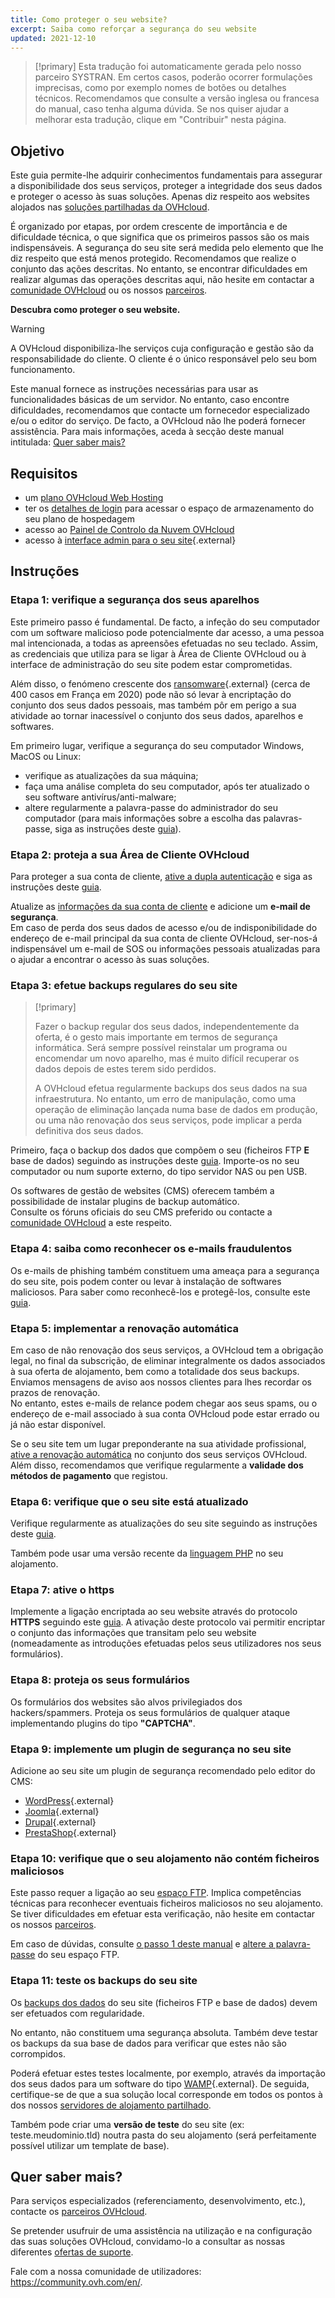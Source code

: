 ```yaml
---
title: Como proteger o seu website?
excerpt: Saiba como reforçar a segurança do seu website 
updated: 2021-12-10
---
```


> [!primary]
> Esta tradução foi automaticamente gerada pelo nosso parceiro SYSTRAN. Em certos casos, poderão ocorrer formulações imprecisas, como por exemplo nomes de botões ou detalhes técnicos. Recomendamos que consulte a versão inglesa ou francesa do manual, caso tenha alguma dúvida. Se nos quiser ajudar a melhorar esta tradução, clique em "Contribuir" nesta página.
>

## Objetivo

Este guia permite-lhe adquirir conhecimentos fundamentais para assegurar a disponibilidade dos seus serviços, proteger a integridade dos seus dados e proteger o acesso às suas soluções. Apenas diz respeito aos websites alojados nas [soluções partilhadas da OVHcloud](https://www.ovhcloud.com/pt/web-hosting/).

É organizado por etapas, por ordem crescente de importância e de dificuldade técnica, o que significa que os primeiros passos são os mais indispensáveis. A segurança do seu site será medida pelo elemento que lhe diz respeito que está menos protegido. Recomendamos que realize o conjunto das ações descritas. No entanto, se encontrar dificuldades em realizar algumas das operações descritas aqui, não hesite em contactar a [comunidade OVHcloud](https://community.ovh.com/en/) ou os nossos [parceiros](https://partner.ovhcloud.com/pt/directory/).

**Descubra como proteger o seu website.**

> [!warning]
>
> A OVHcloud disponibiliza-lhe serviços cuja configuração e gestão são da responsabilidade do cliente. O cliente é o único responsável pelo seu bom funcionamento.
>
> Este manual fornece as instruções necessárias para usar as funcionalidades básicas de um servidor. No entanto, caso encontre dificuldades, recomendamos que contacte um fornecedor especializado e/ou o editor do serviço. De facto, a OVHcloud não lhe poderá fornecer assistência. Para mais informações, aceda à secção deste manual intitulada: [Quer saber mais?](#go-further)
>

## Requisitos

- um [plano OVHcloud Web Hosting](https://www.ovhcloud.com/pt/web-hosting/)
- ter os [detalhes de login](/pages/web_cloud/web_hosting/ftp_connection#1-recuperar-as-informacoes-de-acesso) para acessar o espaço de armazenamento do seu plano de hospedagem
- acesso ao [Painel de Controlo da Nuvem OVHcloud](https://www.ovh.com/auth/?action=gotomanager&from=https://www.ovh.pt/&ovhSubsidiary=pt)
- acesso à [interface admin para o seu site](https://codex.wordpress.org/pt-br:Primeiros_Passos_com_o_WordPress){.external}

## Instruções

### Etapa 1: verifique a segurança dos seus aparelhos <a name="local"></a>

Este primeiro passo é fundamental. De facto, a infeção do seu computador com um software malicioso pode potencialmente dar acesso, a uma pessoa mal intencionada, a todas as apreensões efetuadas no seu teclado. Assim, as credenciais que utiliza para se ligar à Área de Cliente OVHcloud ou à interface de administração do seu site podem estar comprometidas.

Além disso, o fenómeno crescente dos [ransomware](https://www.ncsc.gov.uk/guidance/mitigating-malware-and-ransomware-attacks){.external} (cerca de 400 casos em França em 2020) pode não só levar à encriptação do conjunto dos seus dados pessoais, mas também pôr em perigo a sua atividade ao tornar inacessível o conjunto dos seus dados, aparelhos e softwares. 

Em primeiro lugar, verifique a segurança do seu computador Windows, MacOS ou Linux:

- verifique as atualizações da sua máquina;
- faça uma análise completa do seu computador, após ter atualizado o seu software antivírus/anti-malware;
- altere regularmente a palavra-passe do administrador do seu computador (para mais informações sobre a escolha das palavras-passe, siga as instruções deste [guia](/pages/account_and_service_management/account_information/all_about_username#criar-uma-password-solida-e-unica)).

### Etapa 2: proteja a sua Área de Cliente OVHcloud

Para proteger a sua conta de cliente, [ative a dupla autenticação](/pages/account_and_service_management/account_information/secure-ovhcloud-account-with-2fa) e siga as instruções deste [guia](/pages/account_and_service_management/account_information/all_about_username).

Atualize as [informações da sua conta de cliente](/pages/account_and_service_management/account_information/all_about_username#modificar-as-minhas-informacoes-pessoais) e adicione um **e-mail de segurança**.<br>
Em caso de perda dos seus dados de acesso e/ou de indisponibilidade do endereço de e-mail principal da sua conta de cliente OVHcloud, ser-nos-á indispensável um e-mail de SOS ou informações pessoais atualizadas para o ajudar a encontrar o acesso às suas soluções.

### Etapa 3: efetue backups regulares do seu site <a name="backup"></a>

> [!primary]
>
> Fazer o backup regular dos seus dados, independentemente da oferta, é o gesto mais importante em termos de segurança informática. Será sempre possível reinstalar um programa ou encomendar um novo aparelho, mas é muito difícil recuperar os dados depois de estes terem sido perdidos.
>
> A OVHcloud efetua regularmente backups dos seus dados na sua infraestrutura. No entanto, um erro de manipulação, como uma operação de eliminação lançada numa base de dados em produção, ou uma não renovação dos seus serviços, pode implicar a perda definitiva dos seus dados.
>

Primeiro, faça o backup dos dados que compõem o seu (ficheiros FTP **E** base de dados) seguindo as instruções deste [guia](/pages/web_cloud/web_hosting/exporter-son-site-web). Importe-os no seu computador ou num suporte externo, do tipo servidor NAS ou pen USB.

Os softwares de gestão de websites (CMS) oferecem também a possibilidade de instalar plugins de backup automático.<br>
Consulte os fóruns oficiais do seu CMS preferido ou contacte a [comunidade OVHcloud](https://community.ovh.com/en/) a este respeito.

### Etapa 4: saiba como reconhecer os e-mails fraudulentos

Os e-mails de phishing também constituem uma ameaça para a segurança do seu site, pois podem conter ou levar à instalação de softwares maliciosos. Para saber como reconhecê-los e protegê-los, consulte este [guia](/pages/account_and_service_management/account_information/phishing_care).

### Etapa 5: implementar a renovação automática

Em caso de não renovação dos seus serviços, a OVHcloud tem a obrigação legal, no final da subscrição, de eliminar integralmente os dados associados à sua oferta de alojamento, bem como a totalidade dos seus backups. Enviamos mensagens de aviso aos nossos clientes para lhes recordar os prazos de renovação.<br>
No entanto, estes e-mails de relance podem chegar aos seus spams, ou o endereço de e-mail associado à sua conta OVHcloud pode estar errado ou já não estar disponível.

Se o seu site tem um lugar preponderante na sua atividade profissional, [ative a renovação automática](/pages/account_and_service_management/managing_billing_payments_and_services/how_to_use_automatic_renewal#aceder-a-parametrizacao-dos-seus-servicos) no conjunto dos seus serviços OVHcloud.<br>
Além disso, recomendamos que verifique regularmente a **validade dos métodos de pagamento** que registou.

### Etapa 6: verifique que o seu site está atualizado

Verifique regularmente as atualizações do seu site seguindo as instruções deste [guia](/pages/web_cloud/web_hosting/diagnostic_403_forbidden#22-atualizar-o-website).

Também pode usar uma versão recente da [linguagem PHP](/pages/web_cloud/web_hosting/configure_your_web_hosting) no seu alojamento.

### Etapa 7: ative o https

Implemente a ligação encriptada ao seu website através do protocolo **HTTPS** seguindo este [guia](/pages/web_cloud/web_hosting/ssl-activate-https-website). A ativação deste protocolo vai permitir encriptar o conjunto das informações que transitam pelo seu website (nomeadamente as introduções efetuadas pelos seus utilizadores nos seus formulários).

### Etapa 8: proteja os seus formulários

Os formulários dos websites são alvos privilegiados dos hackers/spammers. Proteja os seus formulários de qualquer ataque implementando plugins do tipo **"CAPTCHA"**.

### Etapa 9: implemente um plugin de segurança no seu site

Adicione ao seu site um plugin de segurança recomendado pelo editor do CMS:

- [WordPress](https://pt.wordpress.org/){.external}
- [Joomla](https://downloads.joomla.org/pt/){.external}
- [Drupal](https://www.drupal.org/){.external}
- [PrestaShop](https://www.prestashop.com/pt){.external}

### Etapa 10: verifique que o seu alojamento não contém ficheiros maliciosos

Este passo requer a ligação ao seu [espaço FTP](/pages/web_cloud/web_hosting/ftp_connection). Implica competências técnicas para reconhecer eventuais ficheiros maliciosos no seu alojamento. Se tiver dificuldades em efetuar esta verificação, não hesite em contactar os nossos [parceiros](https://partner.ovhcloud.com/pt/directory/).

Em caso de dúvidas, consulte [o passo 1 deste manual](#local) e [altere a palavra-passe](/pages/web_cloud/web_hosting/ftp_change_password) do seu espaço FTP.

### Etapa 11: teste os backups do seu site

Os [backups dos dados](#backup) do seu site (ficheiros FTP e base de dados) devem ser efetuados com regularidade.

No entanto, não constituem uma segurança absoluta. Também deve testar os backups da sua base de dados para verificar que estes não são corrompidos.

Poderá efetuar estes testes localmente, por exemplo, através da importação dos seus dados para um software do tipo [WAMP](https://www.wampserver.com/){.external}. De seguida, certifique-se de que a sua solução local corresponde em todos os pontos à dos nossos [servidores de alojamento partilhado](https://webhosting-infos.hosting.ovh.net/).

Também pode criar uma **versão de teste** do seu site (ex: teste.meudominio.tld) noutra pasta do seu alojamento (será perfeitamente possível utilizar um template de base).

## Quer saber mais? <a name="go-further"></a>

Para serviços especializados (referenciamento, desenvolvimento, etc.), contacte os [parceiros OVHcloud](https://partner.ovhcloud.com/pt/directory/).

Se pretender usufruir de uma assistência na utilização e na configuração das suas soluções OVHcloud, convidamo-lo a consultar as nossas diferentes [ofertas de suporte](https://www.ovhcloud.com/pt/support-levels/).

Fale com a nossa comunidade de utilizadores: <https://community.ovh.com/en/>.